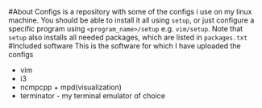 #About
Configs is a repository with some of the configs i use on my linux machine.
You should be able to install it all using `setup`, or just configure a 
specific program using `<program_name>/setup` e.g. `vim/setup`.
Note that `setup` also installs all needed packages, which
are listed in `packages.txt`
#Included software
This is the software for which I have uploaded the configs
 * vim
 * i3
 * ncmpcpp + mpd(visualization)
 * terminator - my terminal emulator of choice
